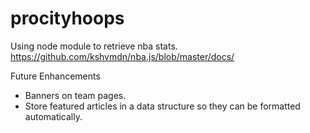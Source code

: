 # procityhoops

Using node module to retrieve nba stats. 
https://github.com/kshvmdn/nba.js/blob/master/docs/

Future Enhancements
- Banners on team pages. 
- Store featured articles in a data structure so they can be formatted automatically.